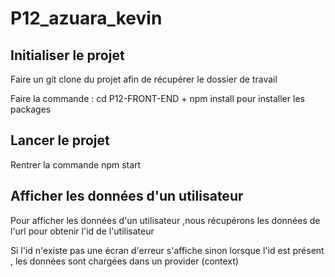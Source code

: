 # P12_azuara_kevin

## Initialiser le projet

Faire un git clone du projet afin de récupérer le dossier de travail

Faire la commande : cd P12-FRONT-END + npm install pour installer les packages

## Lancer le projet

Rentrer la commande npm start 
## Afficher les données d'un utilisateur

Pour afficher les données d'un utilisateur ,nous récupérons les données de l'url pour obtenir l'id de l'utilisateur

Si l'id n'existe pas une écran d'erreur s'affiche sinon lorsque l'id est présent , les données sont chargées dans un provider (context)